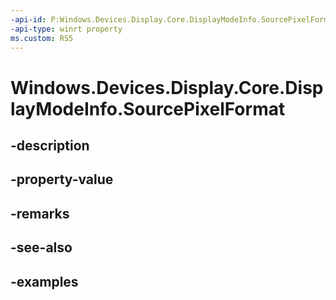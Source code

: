 ```yaml
---
-api-id: P:Windows.Devices.Display.Core.DisplayModeInfo.SourcePixelFormat
-api-type: winrt property
ms.custom: RS5
---
```


<!-- Property syntax.
public DirectXPixelFormat SourcePixelFormat { get; }
-->

# Windows.Devices.Display.Core.DisplayModeInfo.SourcePixelFormat

## -description

## -property-value

## -remarks

## -see-also

## -examples
